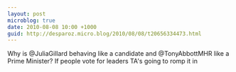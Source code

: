 ```yaml
---
layout: post
microblog: true
date: 2010-08-08 10:00 +1000
guid: http://desparoz.micro.blog/2010/08/08/t20656334473.html
---
```

Why is @JuliaGillard behaving like a candidate and @TonyAbbottMHR like a Prime Minister? If people vote for leaders TA's going to romp it in
